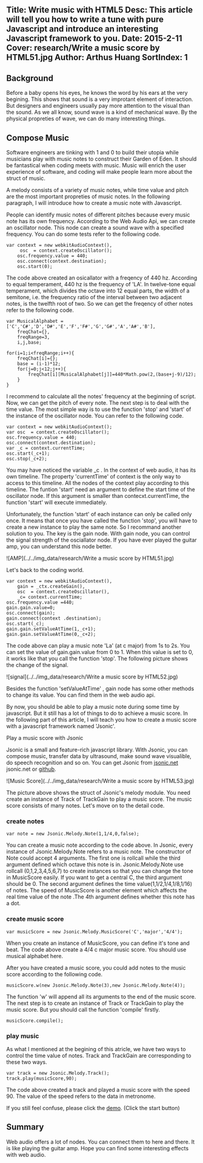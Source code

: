Title: Write music with HTML5
Desc: This article will tell you how to write a tune with pure Javascript and introduce an interesting Javascript framework to you.
Date: 2015-2-11
Cover: research/Write a music score by HTML51.jpg
Author: Arthus Huang
SortIndex: 1
---

## Background

Before a baby opens his eyes, he knows the word by his ears at the very begining. This shows that sound is a very improtant element of interaction. But designers and engineers usually pay more attention to the visual than the sound. As we all know, sound wave is a kind of mechanical wave. By the physical propreties of wave, we can do many interesting things.

## Compose Music

Software engineers are tinking with 1 and 0 to build their utopia while musicians play with music notes to construct their Garden of Eden. It should be fantastical when coding meets with music. Music will enrich the user experience of software, and coding will make people learn more about the struct of music.

A melody consists of a variety of music notes, while time value and pitch are the most important propreties of music notes. In the following paragraph, I will introduce how to create a music note with Javascript.

People can identify music notes of different pitches because every music note has its own frequency. According to the  Web Audio Api, we can create an oscillator node. This node can create a sound wave with a specified frequency. You can do some tests refer to the following code.

```
var context = new webkitAudioContext(),
     osc  = context.createOscillator();
	osc.frequency.value = 440;
	osc.connect(context.destination);
	osc.start(0);
```

The code above created an osicallator with a freqency of 440 hz.  According to equal temperament, 440 hz is the frequency of 'LA'. In twelve-tone equal temperament, which divides the octave into 12 equal parts, the width of a semitone, i.e. the frequency ratio of the interval between two adjacent notes, is the twelfth root of two. So we can get the freqency of other notes refer to the following code.

```
var MusicalAlphabet = ['C','C#','D','D#','E','F','F#','G','G#','A','A#','B'],
    freqChat={},
    freqRange=3,
    i,j,base;

for(i=1;i<freqRange;i++){
    freqChat[i]={};
    base = (i-1)*12;
    for(j=0;j<12;j++){
        freqChat[i][MusicalAlphabet[j]]=440*Math.pow(2,(base+j-9)/12);
    }
}
```

I recommend to calculate all the notes' frequency at the beginning of script.  Now, we can get the pitch of every note. The next step is to deal with the time value. The most simple way is to use the function 'stop' and 'start' of the instance of the oscillator node. You can refer to the following code.

```
var context = new webkitAudioContext();
var osc  = context.createOscillator();
osc.frequency.value = 440;
osc.connect(context.destination);
var _c = context.currentTime;
osc.start(_c+1);
osc.stop(_c+2);
```

You may have noticed the variable _c . In the context of web audio, it has its own timeline. The property 'currentTime' of context is the only way to access to this timeline. All the nodes of the context play according to this timeline. The funtion 'start' need an argument to define the start time of the oscillator node. If this argument is smaller than contecxt.currentTime, the function 'start' will execute immediately.  

Unfortunately, the function 'start' of each instance can only be called only once.  It means that once you have called the function 'stop', you will have to create a new instance to play the same note. So I recommand another solution to you. The key is the gain node. With gain node, you can control the signal strength of the osciallator node. If you have ever played the guitar amp, you can understand this node better.

![AMP](../../img_data/research/Write a music score by HTML51.jpg)

Let's back to the coding world.

```
var context = new webkitAudioContext(),
    gain = _ctx.createGain(),
    osc  = context.createOscillator(),
    _c= context.currentTime;
osc.frequency.value =440; 
gain.gain.value=0;
osc.connect(gain); 
gain.connect(context .destination); 
osc.start(_c);
gain.gain.setValueAtTime(1,_c+1);
gain.gain.setValueAtTime(0,_c+2);
```

The code above can play a music note 'La' (at c major) from 1s to 2s. You can set the value of gain.gain.value from 0 to 1. When this value is set to 0, it works like that you call the function 'stop'. The following picture shows the change of the signal.

![signal](../../img_data/research/Write a music score by HTML52.jpg)

Besides the function 'setValueAtTime' , gain node has some other methods to change its value. You can find them in the web audio api.

By now, you should be able to play a music note during some time by javascript. But it still has a lot of things to do to achieve a music score. In the following part of this article, I will teach you how to create a music score with a javascript framework named 'Jsonic'.

Play a music score with Jsonic

Jsonic is a small and feature-rich javascript library. With Jsonic, you can compose music, transfer data by ultrasound, make sound wave visualible, do speech recognition and so on. You can get Jsonic from [jsonic.net](https://jsonic.net) jsonic.net or [github](https://github.com/ArthusLiang/jsonic).

![Music Score](../../img_data/research/Write a music score by HTML53.jpg)

The picture above shows the struct of Jsonic's melody module. You need create an instance of Track of TrackGain to play a music score. The music score consists of many notes. Let's move on to the detail code.

### create notes

```
var note = new Jsonic.Melody.Note(1,1/4,0,false);
```

You can create a music note according to the code above. In Jsonic, every instance of Jsonic.Melody.Note refers to a music note. The constructor of Note could accept 4 arguments. The first one is rollcall while the third argument defined which octave this note is in. Jsonic.Melody.Note use rollcall (0,1,2,3,4,5,6,7) to create instances so that you can change the tone in MusicScore easily. If you want to get a central C, the third argument should be 0. The second argument defines the time value(1,1/2,1/4,1/8,1/16) of notes. The speed of MusicScore is another element which affects the real time value of the note .The 4th argument  defines whether this note has a dot.

### create music score

```
var musicScore = new Jsonic.Melody.MusicScore('C','major','4/4');
```

When you create an instance of MusicScore, you can define it's tone and beat. The code above create a 4/4 c major music score. You should use musical alphabet here.

After you have created a music score, you could add notes to the music score according to the following code.

```
musicScore.w(new Jsonic.Melody.Note(3),new Jsonic.Melody.Note(4));
```

The function 'w' will append all its arguments to the end of the music score. The next step is to create an instance of Track or TrackGain to play the music score. But you should call the function 'compile' firstly.

```
musicScore.compile();
```

### play music

As what I mentioned at the begining of this atricle, we have two ways to control the time value of notes. Track and TrackGain are corresponding to these two ways.

```
var track = new Jsonic.Melody.Track();
track.play(musicScore,90);
```

The code above created a track and played a music score with the speed 90. The value of the speed refers to the data in metronome.

If you still feel confuse, please click the [demo](http://jsonic.net/demo/index.html). (Click the start button)

## Summary

Web audio offers a lot of nodes. You can connect them to here and there. It is like playing the guitar amp. Hope you can find some interesting effects with web audio.